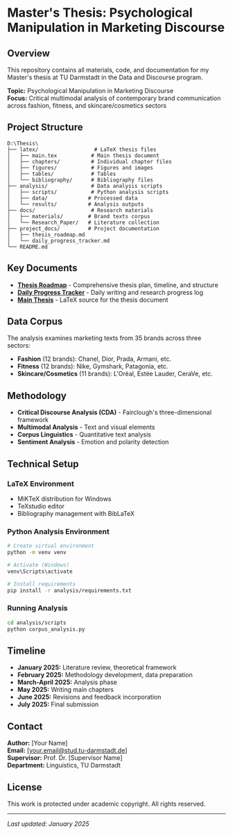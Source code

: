 # Master's Thesis: Psychological Manipulation in Marketing Discourse

## Overview
This repository contains all materials, code, and documentation for my Master's thesis at TU Darmstadt in the Data and Discourse program.

**Topic:** Psychological Manipulation in Marketing Discourse  
**Focus:** Critical multimodal analysis of contemporary brand communication across fashion, fitness, and skincare/cosmetics sectors

## Project Structure

```
D:\Thesis\
├── latex/                  # LaTeX thesis files
│   ├── main.tex           # Main thesis document
│   ├── chapters/          # Individual chapter files
│   ├── figures/           # Figures and images
│   ├── tables/            # Tables
│   └── bibliography/      # Bibliography files
├── analysis/              # Data analysis scripts
│   ├── scripts/           # Python analysis scripts
│   ├── data/             # Processed data
│   └── results/          # Analysis outputs
├── docs/                  # Research materials
│   ├── materials/        # Brand texts corpus
│   └── Research_Paper/   # Literature collection
├── project_docs/         # Project documentation
│   ├── thesis_roadmap.md
│   └── daily_progress_tracker.md
└── README.md

```

## Key Documents

- **[Thesis Roadmap](project_docs/thesis_roadmap.md)** - Comprehensive thesis plan, timeline, and structure
- **[Daily Progress Tracker](project_docs/daily_progress_tracker.md)** - Daily writing and research progress log
- **[Main Thesis](latex/main.tex)** - LaTeX source for the thesis document

## Data Corpus

The analysis examines marketing texts from 35 brands across three sectors:
- **Fashion** (12 brands): Chanel, Dior, Prada, Armani, etc.
- **Fitness** (12 brands): Nike, Gymshark, Patagonia, etc.
- **Skincare/Cosmetics** (11 brands): L'Oréal, Estée Lauder, CeraVe, etc.

## Methodology

- **Critical Discourse Analysis (CDA)** - Fairclough's three-dimensional framework
- **Multimodal Analysis** - Text and visual elements
- **Corpus Linguistics** - Quantitative text analysis
- **Sentiment Analysis** - Emotion and polarity detection

## Technical Setup

### LaTeX Environment
- MiKTeX distribution for Windows
- TeXstudio editor
- Bibliography management with BibLaTeX

### Python Analysis Environment
```bash
# Create virtual environment
python -m venv venv

# Activate (Windows)
venv\Scripts\activate

# Install requirements
pip install -r analysis/requirements.txt
```

### Running Analysis
```bash
cd analysis/scripts
python corpus_analysis.py
```

## Timeline

- **January 2025:** Literature review, theoretical framework
- **February 2025:** Methodology development, data preparation
- **March-April 2025:** Analysis phase
- **May 2025:** Writing main chapters
- **June 2025:** Revisions and feedback incorporation
- **July 2025:** Final submission

## Contact

**Author:** [Your Name]  
**Email:** [your.email@stud.tu-darmstadt.de]  
**Supervisor:** Prof. Dr. [Supervisor Name]  
**Department:** Linguistics, TU Darmstadt

## License

This work is protected under academic copyright. All rights reserved.

---

*Last updated: January 2025*